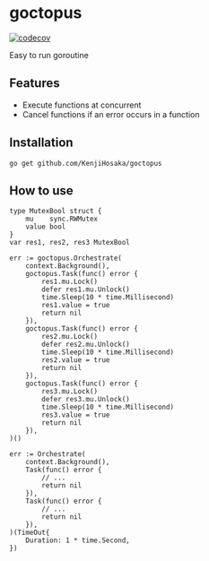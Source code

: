# goctopus
[![codecov](https://codecov.io/gh/KenjiHosaka/goctopus/branch/main/graph/badge.svg?token=ET0SRXKUKZ)](https://codecov.io/gh/KenjiHosaka/goctopus)

Easy to run goroutine

## Features
- Execute functions at concurrent
- Cancel functions if an error occurs in a function

## Installation
```
go get github.com/KenjiHosaka/goctopus
```

## How to use
```golang
type MutexBool struct {
	mu    sync.RWMutex
	value bool
}
var res1, res2, res3 MutexBool

err := goctopus.Orchestrate(
	context.Background(), 
	goctopus.Task(func() error {
		res1.mu.Lock()
		defer res1.mu.Unlock()
		time.Sleep(10 * time.Millisecond)
		res1.value = true
		return nil
	}), 
	goctopus.Task(func() error {
		res2.mu.Lock()
		defer res2.mu.Unlock()
		time.Sleep(10 * time.Millisecond)
		res2.value = true
		return nil
	}), 
	goctopus.Task(func() error {
		res3.mu.Lock()
		defer res3.mu.Unlock()
		time.Sleep(10 * time.Millisecond)
		res3.value = true
		return nil
	}), 
)()

err := Orchestrate(
	context.Background(), 
	Task(func() error {
		// ...
		return nil
	}), 
	Task(func() error {
		// ...
		return nil
	}), 
)(TimeOut{
	Duration: 1 * time.Second,
})
```
